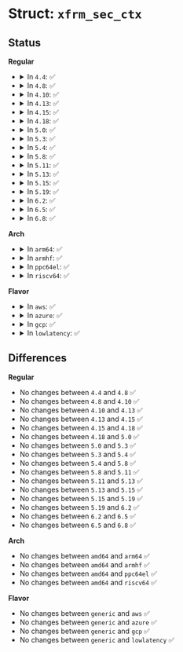 # Struct: <code>xfrm_sec_ctx</code>

## Status
<b>Regular</b>
<ul>
<li>
<details>
<summary>In <code>4.4</code>: ✅</summary>

```c
struct xfrm_sec_ctx {
    __u8 ctx_doi;
    __u8 ctx_alg;
    __u16 ctx_len;
    __u32 ctx_sid;
    char ctx_str[0];
};
```
</details>
</li>
<li>
<details>
<summary>In <code>4.8</code>: ✅</summary>

```c
struct xfrm_sec_ctx {
    __u8 ctx_doi;
    __u8 ctx_alg;
    __u16 ctx_len;
    __u32 ctx_sid;
    char ctx_str[0];
};
```
</details>
</li>
<li>
<details>
<summary>In <code>4.10</code>: ✅</summary>

```c
struct xfrm_sec_ctx {
    __u8 ctx_doi;
    __u8 ctx_alg;
    __u16 ctx_len;
    __u32 ctx_sid;
    char ctx_str[0];
};
```
</details>
</li>
<li>
<details>
<summary>In <code>4.13</code>: ✅</summary>

```c
struct xfrm_sec_ctx {
    __u8 ctx_doi;
    __u8 ctx_alg;
    __u16 ctx_len;
    __u32 ctx_sid;
    char ctx_str[0];
};
```
</details>
</li>
<li>
<details>
<summary>In <code>4.15</code>: ✅</summary>

```c
struct xfrm_sec_ctx {
    __u8 ctx_doi;
    __u8 ctx_alg;
    __u16 ctx_len;
    __u32 ctx_sid;
    char ctx_str[0];
};
```
</details>
</li>
<li>
<details>
<summary>In <code>4.18</code>: ✅</summary>

```c
struct xfrm_sec_ctx {
    __u8 ctx_doi;
    __u8 ctx_alg;
    __u16 ctx_len;
    __u32 ctx_sid;
    char ctx_str[0];
};
```
</details>
</li>
<li>
<details>
<summary>In <code>5.0</code>: ✅</summary>

```c
struct xfrm_sec_ctx {
    __u8 ctx_doi;
    __u8 ctx_alg;
    __u16 ctx_len;
    __u32 ctx_sid;
    char ctx_str[0];
};
```
</details>
</li>
<li>
<details>
<summary>In <code>5.3</code>: ✅</summary>

```c
struct xfrm_sec_ctx {
    __u8 ctx_doi;
    __u8 ctx_alg;
    __u16 ctx_len;
    __u32 ctx_sid;
    char ctx_str[0];
};
```
</details>
</li>
<li>
<details>
<summary>In <code>5.4</code>: ✅</summary>

```c
struct xfrm_sec_ctx {
    __u8 ctx_doi;
    __u8 ctx_alg;
    __u16 ctx_len;
    __u32 ctx_sid;
    char ctx_str[0];
};
```
</details>
</li>
<li>
<details>
<summary>In <code>5.8</code>: ✅</summary>

```c
struct xfrm_sec_ctx {
    __u8 ctx_doi;
    __u8 ctx_alg;
    __u16 ctx_len;
    __u32 ctx_sid;
    char ctx_str[0];
};
```
</details>
</li>
<li>
<details>
<summary>In <code>5.11</code>: ✅</summary>

```c
struct xfrm_sec_ctx {
    __u8 ctx_doi;
    __u8 ctx_alg;
    __u16 ctx_len;
    __u32 ctx_sid;
    char ctx_str[0];
};
```
</details>
</li>
<li>
<details>
<summary>In <code>5.13</code>: ✅</summary>

```c
struct xfrm_sec_ctx {
    __u8 ctx_doi;
    __u8 ctx_alg;
    __u16 ctx_len;
    __u32 ctx_sid;
    char ctx_str[0];
};
```
</details>
</li>
<li>
<details>
<summary>In <code>5.15</code>: ✅</summary>

```c
struct xfrm_sec_ctx {
    __u8 ctx_doi;
    __u8 ctx_alg;
    __u16 ctx_len;
    __u32 ctx_sid;
    char ctx_str[0];
};
```
</details>
</li>
<li>
<details>
<summary>In <code>5.19</code>: ✅</summary>

```c
struct xfrm_sec_ctx {
    __u8 ctx_doi;
    __u8 ctx_alg;
    __u16 ctx_len;
    __u32 ctx_sid;
    char ctx_str[0];
};
```
</details>
</li>
<li>
<details>
<summary>In <code>6.2</code>: ✅</summary>

```c
struct xfrm_sec_ctx {
    __u8 ctx_doi;
    __u8 ctx_alg;
    __u16 ctx_len;
    __u32 ctx_sid;
    char ctx_str[0];
};
```
</details>
</li>
<li>
<details>
<summary>In <code>6.5</code>: ✅</summary>

```c
struct xfrm_sec_ctx {
    __u8 ctx_doi;
    __u8 ctx_alg;
    __u16 ctx_len;
    __u32 ctx_sid;
    char ctx_str[0];
};
```
</details>
</li>
<li>
<details>
<summary>In <code>6.8</code>: ✅</summary>

```c
struct xfrm_sec_ctx {
    __u8 ctx_doi;
    __u8 ctx_alg;
    __u16 ctx_len;
    __u32 ctx_sid;
    char ctx_str[0];
};
```
</details>
</li>
</ul>
<b>Arch</b>
<ul>
<li>
<details>
<summary>In <code>arm64</code>: ✅</summary>

```c
struct xfrm_sec_ctx {
    __u8 ctx_doi;
    __u8 ctx_alg;
    __u16 ctx_len;
    __u32 ctx_sid;
    char ctx_str[0];
};
```
</details>
</li>
<li>
<details>
<summary>In <code>armhf</code>: ✅</summary>

```c
struct xfrm_sec_ctx {
    __u8 ctx_doi;
    __u8 ctx_alg;
    __u16 ctx_len;
    __u32 ctx_sid;
    char ctx_str[0];
};
```
</details>
</li>
<li>
<details>
<summary>In <code>ppc64el</code>: ✅</summary>

```c
struct xfrm_sec_ctx {
    __u8 ctx_doi;
    __u8 ctx_alg;
    __u16 ctx_len;
    __u32 ctx_sid;
    char ctx_str[0];
};
```
</details>
</li>
<li>
<details>
<summary>In <code>riscv64</code>: ✅</summary>

```c
struct xfrm_sec_ctx {
    __u8 ctx_doi;
    __u8 ctx_alg;
    __u16 ctx_len;
    __u32 ctx_sid;
    char ctx_str[0];
};
```
</details>
</li>
</ul>
<b>Flavor</b>
<ul>
<li>
<details>
<summary>In <code>aws</code>: ✅</summary>

```c
struct xfrm_sec_ctx {
    __u8 ctx_doi;
    __u8 ctx_alg;
    __u16 ctx_len;
    __u32 ctx_sid;
    char ctx_str[0];
};
```
</details>
</li>
<li>
<details>
<summary>In <code>azure</code>: ✅</summary>

```c
struct xfrm_sec_ctx {
    __u8 ctx_doi;
    __u8 ctx_alg;
    __u16 ctx_len;
    __u32 ctx_sid;
    char ctx_str[0];
};
```
</details>
</li>
<li>
<details>
<summary>In <code>gcp</code>: ✅</summary>

```c
struct xfrm_sec_ctx {
    __u8 ctx_doi;
    __u8 ctx_alg;
    __u16 ctx_len;
    __u32 ctx_sid;
    char ctx_str[0];
};
```
</details>
</li>
<li>
<details>
<summary>In <code>lowlatency</code>: ✅</summary>

```c
struct xfrm_sec_ctx {
    __u8 ctx_doi;
    __u8 ctx_alg;
    __u16 ctx_len;
    __u32 ctx_sid;
    char ctx_str[0];
};
```
</details>
</li>
</ul>

## Differences
<b>Regular</b>
<ul>
<li>
No changes between <code>4.4</code> and <code>4.8</code> ✅
</li>
<li>
No changes between <code>4.8</code> and <code>4.10</code> ✅
</li>
<li>
No changes between <code>4.10</code> and <code>4.13</code> ✅
</li>
<li>
No changes between <code>4.13</code> and <code>4.15</code> ✅
</li>
<li>
No changes between <code>4.15</code> and <code>4.18</code> ✅
</li>
<li>
No changes between <code>4.18</code> and <code>5.0</code> ✅
</li>
<li>
No changes between <code>5.0</code> and <code>5.3</code> ✅
</li>
<li>
No changes between <code>5.3</code> and <code>5.4</code> ✅
</li>
<li>
No changes between <code>5.4</code> and <code>5.8</code> ✅
</li>
<li>
No changes between <code>5.8</code> and <code>5.11</code> ✅
</li>
<li>
No changes between <code>5.11</code> and <code>5.13</code> ✅
</li>
<li>
No changes between <code>5.13</code> and <code>5.15</code> ✅
</li>
<li>
No changes between <code>5.15</code> and <code>5.19</code> ✅
</li>
<li>
No changes between <code>5.19</code> and <code>6.2</code> ✅
</li>
<li>
No changes between <code>6.2</code> and <code>6.5</code> ✅
</li>
<li>
No changes between <code>6.5</code> and <code>6.8</code> ✅
</li>
</ul>
<b>Arch</b>
<ul>
<li>
No changes between <code>amd64</code> and <code>arm64</code> ✅
</li>
<li>
No changes between <code>amd64</code> and <code>armhf</code> ✅
</li>
<li>
No changes between <code>amd64</code> and <code>ppc64el</code> ✅
</li>
<li>
No changes between <code>amd64</code> and <code>riscv64</code> ✅
</li>
</ul>
<b>Flavor</b>
<ul>
<li>
No changes between <code>generic</code> and <code>aws</code> ✅
</li>
<li>
No changes between <code>generic</code> and <code>azure</code> ✅
</li>
<li>
No changes between <code>generic</code> and <code>gcp</code> ✅
</li>
<li>
No changes between <code>generic</code> and <code>lowlatency</code> ✅
</li>
</ul>
